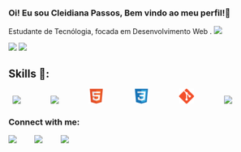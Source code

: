 ### Oi! Eu sou Cleidiana Passos, Bem vindo ao meu perfil!👋

<!--
**Cleidianaa/Cleidianaa** is a ✨ _special_ ✨ repository because its `README.md` (this file) appears on your GitHub profile.

Here are some ideas to get you started:

- 🔭 I’m currently working on ...
- 🌱 I’m currently learning ...
- 👯 I’m looking to collaborate on ...
- 🤔 I’m looking for help with ...
- 💬 Ask me about ...
- 📫 How to reach me: ...
- 😄 Pronouns: ...
- ⚡ Fun fact: ...
-->
Estudante de Tecnólogia, focada em Desenvolvimento Web . <img height="15" src="https://www.stepmap.de/img/flags/pt.svg"/>
<div>
<img height="155" src="https://github-readme-stats.vercel.app/api?username=Cleidianaa&show_icons=true&theme=vision-friendly-dark">
<img height="155" src="https://github-readme-stats.vercel.app/api/top-langs/?username=Cleidianaa&layout=compact&lang&theme=vision-friendly-dark">
</div>


 ## Skills 💖:

  <p align="center">

   <img height="30" src="https://seeklogo.com/images/V/visual-studio-code-logo-284BC24C39-seeklogo.com.png">
   &nbsp;&nbsp;&nbsp;&nbsp;&nbsp;&nbsp;&nbsp;&nbsp;&nbsp;&nbsp;&nbsp;&nbsp;&nbsp;
 <img height="30" src="https://thumbnail.imgbin.com/0/8/11/imgbin-javascript-logo-html-javascript-logo-1gJt6c05WzKXQuybWYgXvaTYk_t.jpg">
 &nbsp;&nbsp;&nbsp;&nbsp;&nbsp;&nbsp;&nbsp;&nbsp;&nbsp;&nbsp;&nbsp;&nbsp;&nbsp;
   <img height="30" src="https://raw.githubusercontent.com/devicons/devicon/master/icons/html5/html5-original.svg">
   &nbsp;&nbsp;&nbsp;&nbsp;&nbsp;&nbsp;&nbsp;&nbsp;&nbsp;&nbsp;&nbsp;&nbsp;&nbsp;
   <img height="30" src="https://raw.githubusercontent.com/devicons/devicon/master/icons/css3/css3-original.svg">
   &nbsp;&nbsp;&nbsp;&nbsp;&nbsp;&nbsp;&nbsp;&nbsp;&nbsp;&nbsp;&nbsp;&nbsp;&nbsp;
   <img height="30" src="https://raw.githubusercontent.com/devicons/devicon/master/icons/git/git-original.svg">
   &nbsp;&nbsp;&nbsp;&nbsp;&nbsp;&nbsp;&nbsp;&nbsp;&nbsp;&nbsp;&nbsp;&nbsp;&nbsp;
   <img height="30" src="https://encrypted-tbn0.gstatic.com/images?q=tbn:ANd9GcTDzWIOMgqPnSVY3LACtUm7GxgC5dyY0ek7Vw&usqp=CAU">         &nbsp;&nbsp;&nbsp;&nbsp;&nbsp;&nbsp;&nbsp;&nbsp;&nbsp;&nbsp;&nbsp;&nbsp;&nbsp;

 
 <!--  <img height="30" src="https://cdn.jsdelivr.net/gh/devicons/devicon/icons/python/python-original.svg">  &nbsp;&nbsp;&nbsp;&nbsp;&nbsp;&nbsp;&nbsp;&nbsp;&nbsp;&nbsp;&nbsp;&nbsp;&nbsp;
  </div>-->


### Connect with me:
<div>
<p align="center">
 
 <a href="https://www.instagram.com/cleidpassos/" target="_blank"><img height="28" src="https://img.shields.io/badge/-Instagram-%23E4405F?style=for-the-badge&logo=instagram&logoColor=white" target="_blank"></a>
&nbsp;&nbsp;&nbsp;&nbsp;&nbsp;&nbsp;&nbsp;
<a href="https://www.linkedin.com/in/cleidiana-passos" target="_blank"><img height="28" src="https://img.shields.io/badge/-LinkedIn-%230077B5?style=for-the-badge&logo=linkedin&logoColor=white" target="_blank"></a> 
&nbsp;&nbsp;&nbsp;&nbsp;&nbsp;&nbsp;&nbsp;
<a href=" maito:contato@cleidianapassos@gmail.com" target="_blank "><img height="27"  src="https://img.shields.io/badge/Gmail-D14836?style=for-the-badge&logo=gmail&logoColor=white">
 </div>




  


